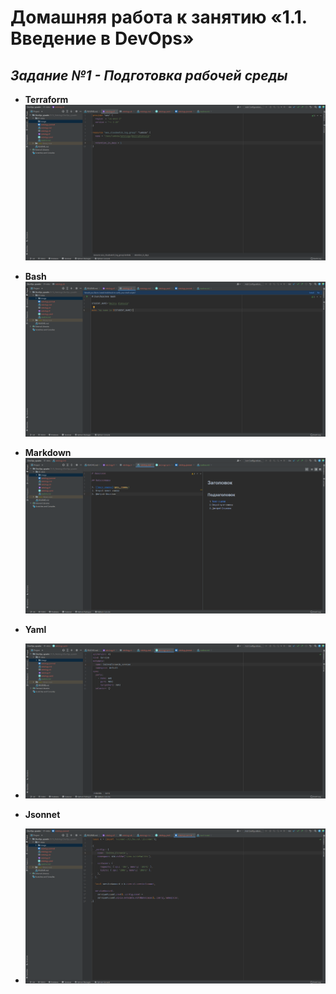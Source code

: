 # **Домашняя работа к занятию «1.1. Введение в DevOps»**

## _Задание №1 - Подготовка рабочей среды_

- **Terraform**
![Terraform](image/terraform.png "Terraform")


- **Bash**
![Bash](image/bash.png "Bash")


- **Markdown**
![Markdown](image/markdown.png "Markdown")


- **Yaml**
- ![Yaml](image/yaml.png "Yaml")


- **Jsonnet**
- ![Jsonnet](image/jsonnet.png "Jsonnet")